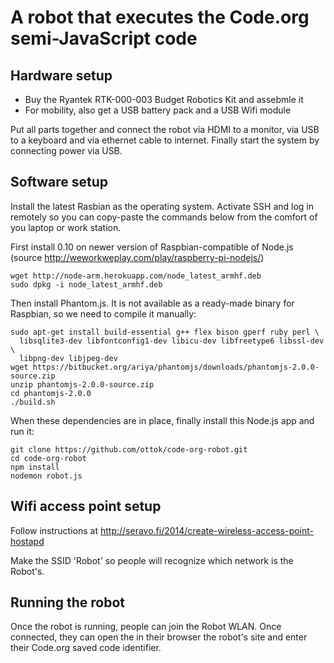 # A robot that executes the Code.org semi-JavaScript code #

## Hardware setup ##

 * Buy the Ryantek RTK-000-003 Budget Robotics Kit and assebmle it
 * For mobility, also get a USB battery pack and a USB Wifi module

Put all parts together and connect the robot via HDMI to a monitor, via USB to a keyboard and via ethernet cable to internet. Finally start the system by connecting power via USB.

## Software setup ##

Install the latest Rasbian as the operating system. Activate SSH and log in remotely so you can copy-paste the commands below from the comfort of you laptop or work station.

First install 0.10 on newer version of Raspbian-compatible of Node.js (source http://weworkweplay.com/play/raspberry-pi-nodejs/)

```
wget http://node-arm.herokuapp.com/node_latest_armhf.deb
sudo dpkg -i node_latest_armhf.deb
```

Then install Phantom.js. It is not available as a ready-made binary for Raspbian, so we need to compile it manually:

```
sudo apt-get install build-essential g++ flex bison gperf ruby perl \
  libsqlite3-dev libfontconfig1-dev libicu-dev libfreetype6 libssl-dev \
  libpng-dev libjpeg-dev
wget https://bitbucket.org/ariya/phantomjs/downloads/phantomjs-2.0.0-source.zip
unzip phantomjs-2.0.0-source.zip
cd phantomjs-2.0.0
./build.sh
```

When these dependencies are in place, finally install this Node.js app and run it:

```
git clone https://github.com/ottok/code-org-robot.git
cd code-org-robot
npm install
nodemon robot.js
```

## Wifi access point setup ##

Follow instructions at http://seravo.fi/2014/create-wireless-access-point-hostapd

Make the SSID 'Robot' so people will recognize which network is the Robot's.

## Running the robot ##

Once the robot is running, people can join the Robot WLAN. Once connected, they can open the in their browser the robot's site and enter their Code.org saved code identifier.


